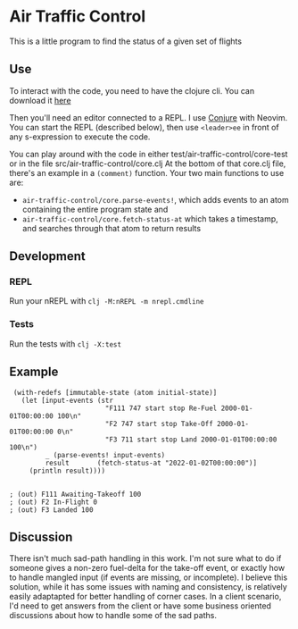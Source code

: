 # Air Traffic Control
This is a little program to find the status of a given set of flights

## Use
To interact with the code, you need to have the clojure cli. You can download it [here](https://clojure.org/guides/getting_started#_clojure_installer_and_cli_tools)

Then you'll need an editor connected to a REPL. 
I use [Conjure](https://github.com/Olical/conjure/wiki/Quick-start:-Clojure) with Neovim. You can start the REPL (described below), then use `<leader>ee` in front of any s-expression to execute the code. 

 
You can play around with the code in either test/air-traffic-control/core-test 
or in the file src/air-traffic-control/core.clj
At the bottom of that core.clj file, there's an example in a `(comment)` function. 
Your two main functions to use are:
 - `air-traffic-control/core.parse-events!`, which adds events to an atom containing the entire program state and
 - `air-traffic-control/core.fetch-status-at` which takes a timestamp, and searches through that atom to return results

 
## Development
### REPL
Run your nREPL with 
`clj -M:nREPL -m nrepl.cmdline`
### Tests
Run the tests with 
`clj -X:test` 

## Example
 ```
  (with-redefs [immutable-state (atom initial-state)]
    (let [input-events (str
                         "F111 747 start stop Re-Fuel 2000-01-01T00:00:00 100\n"
                         "F2 747 start stop Take-Off 2000-01-01T00:00:00 0\n"
                         "F3 711 start stop Land 2000-01-01T00:00:00 100\n")
          _ (parse-events! input-events)
          result       (fetch-status-at "2022-01-02T00:00:00")]
      (println result))))


; (out) F111 Awaiting-Takeoff 100
; (out) F2 In-Flight 0
; (out) F3 Landed 100
 ```
 
 ## Discussion
There isn't much sad-path handling in this work. I'm not sure what to do if someone gives a non-zero fuel-delta for the take-off event, or exactly how to handle mangled input (if events are missing, or incomplete). I believe this solution, while it has some issues with naming and consistency, is relatively easily adaptapted for better handling of corner cases. In a client scenario, I'd need to get answers from the client or have some business oriented discussions about how to handle some of the sad paths. 

